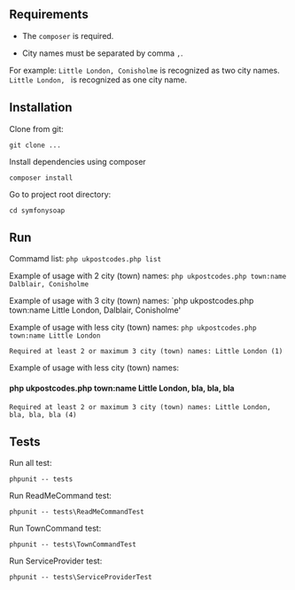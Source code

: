 ## Requirements


 - The `composer` is required.

 - City names must be separated by comma ` , `.
 
For example:
`Little London, Conisholme` is recognized as two city names.
`Little London, ` is recognized as one city name.



## Installation

Clone from git: 

`git clone ...`

Install dependencies using composer

`composer install`

Go to project root directory:

`cd symfonysoap`
  


## Run

Commamd list:
`php ukpostcodes.php list`

Example of usage with 2 city (town) names:
`php ukpostcodes.php town:name Dalblair, Conisholme`

Example of usage with 3 city (town) names:
`php ukpostcodes.php town:name Little London, Dalblair, Conisholme'

Example of usage with less city (town) names:
`php ukpostcodes.php town:name Little London`

`Required at least 2 or maximum 3 city (town) names: Little London (1)`

Example of usage with less city (town) names:
#### php ukpostcodes.php town:name Little London, bla, bla, bla

`Required at least 2 or maximum 3 city (town) names: Little London, bla, bla, bla (4)`


## Tests

Run all test:

`phpunit -- tests`

Run ReadMeCommand test:

`phpunit -- tests\ReadMeCommandTest`

Run TownCommand test:

`phpunit -- tests\TownCommandTest`

Run ServiceProvider test:

`phpunit -- tests\ServiceProviderTest`


